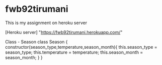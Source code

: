 # fwb92tirumani

This is my assignment on heroku server

[Heroku server] "https://fwb92tirumani.herokuapp.com/"

Class - Season class Season
{ constructor(season_type,temperature,season_month){
    this.season_type = season_type;
    this.temperature = temperature;
    this.season_month = season_month;
}
}